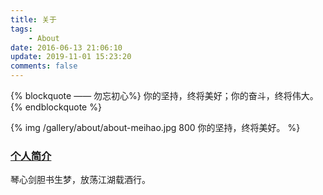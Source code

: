 ```yaml
---
title: 关于
tags:
    - About
date: 2016-06-13 21:06:10
update: 2019-11-01 15:23:20
comments: false
---
```


{% blockquote —— 勿忘初心%}
你的坚持，终将美好；你的奋斗，终将伟大。
{% endblockquote %}

{% img /gallery/about/about-meihao.jpg 800 你的坚持，终将美好。 %}

<!-- more -->

### [个人简介](/about/author)

琴心剑胆书生梦，放荡江湖载酒行。